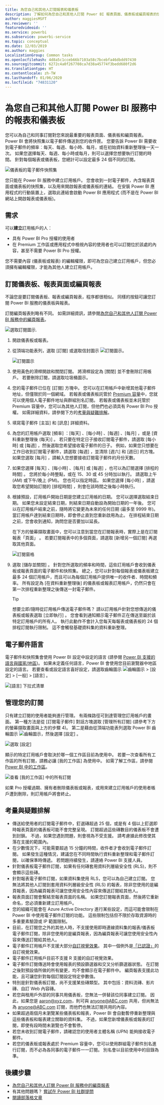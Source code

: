 ```yaml
---
title: 為您自己和其他人訂閱報表和儀表板
description: 了解如何為您自己和其他人訂閱 Power BI 報表頁面、儀表板或編頁報表的快照集。
author: maggiesMSFT
ms.reviewer: ''
featuredvideoid: ''
ms.service: powerbi
ms.subservice: powerbi-service
ms.topic: conceptual
ms.date: 12/03/2019
ms.author: maggies
LocalizationGroup: Common tasks
ms.openlocfilehash: 4d8a5c1cceb66b7103a58c7bcebfa46dbdd97430
ms.sourcegitcommit: 6272c4a0f267708ca7d38a45774f3bedd680f2d6
ms.translationtype: HT
ms.contentlocale: zh-TW
ms.lasthandoff: 01/06/2020
ms.locfileid: "74831120"
---
```

# <a name="subscribe-yourself-and-others-to-reports-and-dashboards-in-the-power-bi-service"></a>為您自己和其他人訂閱 Power BI 服務中的報表和儀表板

您可以為自己和同事訂閱對您來說最重要的報表頁面、儀表板和編頁報表。 Power BI 會將快照集以電子郵件傳送到您的收件匣。 您要告訴 Power BI 需要收到電子郵件的頻率︰每天、每週、每小時、每月，或在初始資料重新整理後一天一次。  如果您選擇每天、每週、每小時或每月，則可以選擇您想要執行訂閱的時間。  針對每個報表或儀表板，您總計可以設定最多 24 個不同的訂閱。

![儀表板的電子郵件快照集](media/service-report-subscribe/power-bi-dashboard-email-new.jpg) 

您只能在 Power BI 服務中建立訂用帳戶。 您會收到一封電子郵件，內含報表頁面或儀表板的快照集，以及用來開啟報表或儀表板的連結。 在安裝 Power BI 應用程式的行動裝置上，選取此連結會啟動 Power BI 應用程式 (而不是在 Power BI 網站上開啟報表或儀表板)。

## <a name="requirements"></a>需求

可以**建立**訂用帳戶的人：

- 具有 Power BI Pro 授權的使用者
- 在 Premium 工作區或應用程式中檢視內容的使用者也可以訂閱位於該處的內容，甚至不需要 Power BI Pro 授權。

您不需要內容 (儀表板或報表) 的編輯權限，即可為您自己建立訂用帳戶，但您必須擁有編輯權限，才能為其他人建立訂用帳戶。 

## <a name="subscribe-to-a-dashboard-report-page-or-paginated-report"></a>訂閱儀表板、報表頁面或編頁報表

不論您是要訂閱儀表板、報表或編頁報表，程序都很相似。 同樣的按鈕可讓您訂閱 Power BI 服務的儀表板與報表。

訂閱編頁報表則略有不同。 如需詳細資訊，請參閱[為您自己和其他人訂閱 Power BI 服務中的編頁報表](consumer/paginated-reports-subscriptions.md)。
 
![選取訂閱圖示](media/service-report-subscribe/power-bi-subscribe-orientation.png).

1. 開啟儀表板或報表。
2. 從頂端功能表列，選取 [訂閱]  或選取信封圖示 ![訂閱圖示](media/service-report-subscribe/power-bi-icon-envelope.png)。
   
   ![訂閱圖示](media/service-report-subscribe/power-bi-subscribe-icon.png)

3. 使用黃色的滑桿開啟和關閉訂閱。  將滑桿設定為 [關閉]  並不會刪除訂用帳戶。 若要刪除訂閱，請選取垃圾桶圖示。

4. 您的電子郵件已位在 [訂閱]  方塊中。 您可以在訂用帳戶中新增其他電子郵件地址，但僅限於同一個網域。 若報表或儀表板託管於 [Premium 容量](service-premium-what-is.md)中，您就可以使用個人電子郵件地址與群組別名訂閱。 若報表或儀表板並未託管於 Premium 容量中，您可以為其他人訂閱，但他們也必須具有 Power BI Pro 授權。 如需詳細資料，請參閱下方的[考量與疑難排解](#considerations-and-troubleshooting)。 

5. 填寫電子郵件 [主旨]  和 [訊息]  詳細資料。 

5. 為您的訂用帳戶選取 [頻率]  ：[每天]  、[每小時]  、[每週]  、[每月]  ，或是 [資料重新整理後 (每天)]  。  若只要在特定日子接收訂閱電子郵件，請選取 [每小時]  或 [每週]  ，然後選取您希望接收電子郵件的日子。  例如，如果您只想要在工作日收到訂閱電子郵件，請選取 [每週]  ，並清除 [週六]  和 [週日]  的方塊。  如果您選取 [每月]  ，請輸入您想要接收訂閱電子郵件的月份天數。  

6. 如果您選擇 [每天]  、[每小時]  、[每月]  或 [每週]  ，也可以為訂閱選擇 [排程的時間]  。  您將於每小時整點，或在 15、30 或 45 分時加以執行。  請選取上午 (AM) 或下午/晚上 (PM)。 您也可以指定時區。  如果您選擇 [每小時]  ，請選取您希望開始訂閱的 [排程時間]  ，則會在該時間之後每小時執行。

7. 根據預設，訂用帳戶開始日期是您建立訂用帳的日期。 您可以選擇選取結束日期。 如果您未設定結束日期，則結束日期自動設為開始日期的一年後。 您可以在訂用帳戶結束之前，隨時將它變更為未來的任何日期 (最多至 9999 年)。 當訂用帳戶達到結束日期時，即會停止直到您重新啟用為止。 在排程結束日期之前，您會收到通知，詢問您是否要加以延長。    

    在下方的螢幕擷取畫面中，您可以注意到當您在訂閱報表時，實際上是在訂閱報表「頁面」  。  若要訂閱報表中的多個頁面，請選取 [新增另一個訂閱]  再選取其他頁面。 
      
   ![訂閱窗格](media/service-report-subscribe/power-bi-subscribe-pane.png)  

7. 選取 [儲存並關閉]  。 針對您所選取的頻率和時間，這些訂用帳戶會收到儀表板或報表頁面的電子郵件和快照集。 總之，您可以針對每個報表或儀表板建立最多 24 個訂用帳戶，而且可以為每個訂用帳戶提供唯一的收件者、時間和頻率。  所有設定為 [在資料重新整理後]  的儀表板或報表訂用帳戶，仍然只會在第一次排程重新整理之後傳送一封電子郵件。   
      
   > [!TIP]
   > 想要立即/隨時從訂用帳戶傳送電子郵件嗎？ 請以訂用帳戶針對您想傳送的儀表板或報表選取 [立即執行]  。 您會看到通知顯示電子郵件正在傳送至屬於該特定訂用帳戶的所有人。  執行此動作不會計入您每天每報表或儀表板的 24 個排程訂閱執行限制。 這不會觸發基礎資料集的資料重新整理。 
   > 
   > 
   
## <a name="email-languages"></a>電子郵件語言

電子郵件和快照集會使用 Power BI 設定中設定的語言 (請參閱 [Power BI 支援的語言與國家/地區](supported-languages-countries-regions.md))。 如果未定義任何語言，Power BI 會使用您目前瀏覽器中地區設定的語言。 若要查看或設定語言喜好設定，請選取齒輪圖示 ![齒輪圖示](media/service-report-subscribe/power-bi-settings-icon.png) > [設定] > [一般] > [語言]  。 

![[語言] 下拉式清單](media/service-report-subscribe/power-bi-language.png)

## <a name="manage-your-subscriptions"></a>管理您的訂閱
只有建立訂閱的使用者能夠進行管理。  有兩條路徑可到達管理您訂用帳戶的畫面。  第一種方法是從 [訂閱電子郵件]  對話方塊選取 [管理所有訂閱]  (請參考下方的螢幕擷取畫面與上方的步驟 4)。 第二是藉由從頂端功能表列選取 Power BI 齒輪圖示 ![齒輪圖示](media/service-report-subscribe/power-bi-settings-icon.png)，然後選擇 [設定]  。

![選取 [設定]](media/service-report-subscribe/power-bi-subscribe-settings.png)

顯示的特定訂用帳戶會取決於哪一個工作區目前為使用中。  若要一次查看所有工作區的所有訂閱，請務必讓 [我的工作區]  為使用中。 如需了解工作區，請參閱 [Power BI 中的工作區](service-create-workspaces.md)。

![查看 [我的工作區] 中的所有訂閱](media/service-report-subscribe/power-bi-subscriptions.png)

如果 Pro 授權過期、擁有者刪除儀表板或報表，或用來建立訂用帳戶的使用者帳戶遭到刪除，則訂用帳戶將會終止。

## <a name="considerations-and-troubleshooting"></a>考量與疑難排解

* 傳送給使用者的訂閱電子郵件中，釘選磚超過 25 個，或是有 4 個以上釘選即時報表頁面的儀表板可能不會完整呈現。  訂閱超過這些磚數目的儀表板不會遭到封鎖。 不過，如果您遇到問題，則會視為不受支援。 請考慮據此修改使其落在支援的範圍內。
* 在少數情況下，可能需要超過 15 分鐘的時間，收件者才會收到電子郵件訂閱。 如果發生這種情況，建議您在不同時間執行資料重新整理和電子郵件訂閱，以確保準時傳遞。 若問題持續發生，請連絡 Power BI 支援人員。
* 針對儀表板電子郵件訂閱，如果有任何磚套用資料列層級安全性 (RLS)，則不會顯示這些磚。  
* 針對報表電子郵件訂閱，如果資料集使用 RLS，您可以為自己建立訂閱。 您無法將其他人訂閱到套用資料列層級安全性 (RLS) 的報表，除非您使用的是編頁報表，因為編頁報表可讓您使用安全性內容來傳送訂閱給其他人。 
* 報表頁面訂閱會繫結至報表頁面的名稱。 如果您訂閱報表頁面，然後將它重新命名，您必須重新建立訂用帳戶。
* 您的組織可能會在 Azure Active Directory 進行某些設定，而這可能會限制在 Power BI 中使用電子郵件訂閱的功能。  這些限制包括但不限於存取資源時的多重要素驗證或 IP 範圍限制。
* 目前，在訂閱您之外的其他人時，不支援使用即時連線資料集的報表/儀表板電子郵件訂閱，除非您使用的是編頁報表，因為編頁報表可讓您使用安全性內容來傳送訂閱給其他人。 
* 電子郵件訂用帳戶不支援大部分[自訂視覺效果](developer/power-bi-custom-visuals.md)。  其中一個例外是[「已認證」](developer/power-bi-custom-visuals-certified.md)的自訂視覺效果。  
* 電子郵件訂用帳戶目前不支援 R 支援的自訂視覺效果。  
* 電子郵件訂閱傳送時會使用報表的預設篩選器和交叉分析篩選器狀態。 在訂閱之後對預設值所做的所有變更，均不會顯示在電子郵件中。  編頁報表支援此功能，且可讓您針對每個訂閱設定特定參數值。   
* 特別是針對儀表板訂閱，尚不支援某些磚類型。  其中包括：資料流磚、影片磚、自訂 Web 內容磚。     
* 若您與租用戶外部的同事共用儀表板，您無法一併替該位同事建立訂閱。 因此，如果您是 aaron@xyz.com，則可與 anyone@ABC.com 共用，但尚無法為 anyone@ABC.com 訂閱，而他們也無法訂閱共用的內容。      
* 如果超過兩個月未瀏覽某些儀表板和報表，Power BI 會自動暫停重新整理與這些儀表板和報表建立關聯的資料集。  不過，如果您新增儀表板或報表的訂閱，即使有段時間未瀏覽也不會暫停。    
* 若您未收到訂閱電子郵件，請確認您的使用者主體名稱 (UPN) 能夠接收電子郵件。 
* 若您的儀表板或報表處於 Premium 容量中，您可以使用群組電子郵件別名進行訂閱，而不必為各同事的電子郵件一一訂閱。 別名會以目前使用中的目錄為準。 

## <a name="next-steps"></a>後續步驟

- [為您自己和其他人訂閱 Power BI 服務中的編頁報表](consumer/paginated-reports-subscriptions.md)
- 有其他問題嗎？ [嘗試在 Power BI 社群提問](https://community.powerbi.com/)    
- [閱讀部落格文章](https://powerbi.microsoft.com/blog/introducing-dashboard-email-subscriptions-a-360-degree-view-of-your-business-in-your-inbox-every-day/)
